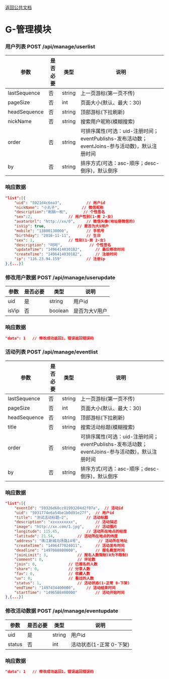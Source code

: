 [返回公共文档](/接口文档/1-公共文档.MD)

# G-管理模块


### 用户列表  POST   /api/manage/userlist

参数			|是否必要		|类型			|说明
--				|--				|--				|--
lastSequence	|否				|string			|上一页游标(第一页不传)
pageSize		|否				|int			|页面大小(默认、最大：30)
headSequence	|否				|string			|顶部游标(下拉刷新)
nickName		|否				|string			|搜索用户昵称(模糊搜索)
order			|否				|string			|可排序属性(可选：uid-注册时间；eventPublishs-发布活动数；eventJoins-参与活动数)，默认注册时间
by				|否				|string			|排序方式(可选：asc-顺序；desc-倒序)，默认倒序

### 响应数据
```json
"list":[{				
	"uid": "5921d4c6ea3",			// 用户id
	"nickName": "小丸子",			// 微信昵称
	"description":"刷锅一枚",		// 个性签名
	"sex":2,				// 用户性别(1-男 2-女)
	"avatarUrl": "http://xx/0",		// 微信头像(地址是微信的)
	"isVip": true,				// 是否为大V用户
	"mobile": "13800138000",		// 手机号
	"birthday": "2016-11-11",		// 生日				
	"sex": 1,				// 性别(1-男 2-女)
	"description": "呵呵",			// 个性签名
	"updateTime": "1496414030182",		// 最后修改时间
	"createTime": "1496414030182",		// 注册时间
	"ip": "116.23.94.159"			// 注册ip
},{...}]
```


### 修改用户数据  POST   /api/manage/userupdate

参数			|是否必要		|类型			|说明
--				|--				|--				|--
uid				|是				|string			|用户id
isVip			|否				|boolean		|是否为大V用户

### 响应数据
```json
"data": 1	// 修改成功返回1，错误返回错误码
```


### 活动列表  POST   /api/manage/eventlist

参数			|是否必要		|类型			|说明
--				|--				|--				|--
lastSequence	|否				|string			|上一页游标(第一页不传)
pageSize		|否				|int			|页面大小(默认、最大：30)
headSequence	|否				|string			|顶部游标(下拉刷新)
title			|否				|string			|搜索活动标题(模糊搜索)
order			|否				|string			|可排序属性(可选：uid-注册时间；eventPublishs-发布活动数；eventJoins-参与活动数)，默认注册时间
by				|否				|string			|排序方式(可选：asc-顺序；desc-倒序)，默认倒序

### 响应数据
```json
"list":[{
	"eventId": "59326d60cc01993204d2f07a",	// 活动id
	"uid": "5931774e6a54be1b0d91e27f",	// 用户id
	"title": "测试活动标题—2",		// 活动标题
	"description": "xxxxxxxxxx",		// 活动描述
	"image": "http://xx.com/1.jpg",		// 活动图片
	"longitude": 115.45,			// 活动所在地点的经度
	"latitude": 21.54,			// 活动所在地点的纬度
	"address": "珠江新城马场路14号",		// 活动所在地址
	"createTime": "1496477024011",		// 活动发布时间
	"deadline": "1497088800000",		// 报名截至时间
	"joinLimit": 3,				// 报名人数限制(0为不限制)
	"comment": 0,				// 评论数
	"join": 0,				// 已报名的人数
	"share": 0,				// 分享人数
	"fav": 0,				// 收藏人数
	"uv": 0,				// 看过的人数
	"status": 1,				// 活动状态(1-正常 0-下架)
	"endTime": "1497434400000",		// 活动结束时间
	"startTime": "1496588400000"		// 活动开始时间
},{...}]
```


### 修改活动数据  POST   /api/manage/eventupdate

参数			|是否必要		|类型			|说明
--				|--				|--				|--
uid				|是				|string			|用户id
status			|否				|int			|活动状态(1-正常 0-下架)

### 响应数据
```json
"data": 1	// 修改成功返回1，错误返回错误码
```
